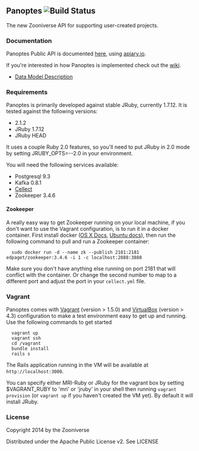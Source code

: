 ## Panoptes ![Build Status](https://travis-ci.org/zooniverse/Panoptes.svg?branch=master)

The new Zooniverse API for supporting user-created projects. 

### Documentation

Panoptes Public API is documented [here](http://docs.panoptes.apiary.io), using [apiary.io](http://apiary.io).

If you're interested in how Panoptes is implemented check out the [wiki](https://github.com/zooniverse/Panoptes/wiki).

* [Data Model Description](https://github.com/zooniverse/Panoptes/wiki/DataModel)

### Requirements

Panoptes is primarily developed against stable JRuby, currently 1.7.12. It is tested against the following versions:
* 2.1.2
* JRuby 1.7.12
* JRuby HEAD

It uses a couple Ruby 2.0 features, so you'll need to put JRuby in 2.0 mode by setting JRUBY_OPTS=--2.0 in your environment. 

You will need the following services available:
* Postgresql 9.3
* Kafka 0.8.1
* [Cellect](https://github.com/parrish/Cellect)
* Zookeeper 3.4.6

#### Zookeeper

A really easy way to get Zookeeper running on your local machine, if you don't want to use the Vagrant configuration, is to run it in a docker container. First install docker ([OS X Docs](https://docs.docker.com/installation/mac/), [Ubuntu docs](https://docs.docker.com/installation/ubuntulinux/)), then run the following command to pull and run a Zookeeper container:

      sudo docker run -d --name zk --publish 2181:2181 edpaget/zookeeper:3.4.6 -i 1 -c localhost:2888:3888

Make sure you don't have anything else running on port 2181 that will conflict with the container. Or change the second number to map to a different port and adjust the port in your `cellect.yml` file. 

### Vagrant

Panoptes comes with [Vagrant](http://vagrantup.com) (version > 1.5.0) and [VirtualBox](https://www.virtualbox.org/) (version > 4.3) configuration to make a test environment easy to get up and running. Use the following commands to get started

      vagrant up
      vagrant ssh
      cd /vagrant
      bundle install
      rails s

The Rails application running in the VM will be available at `http://localhost:3000`.

You can specify either MRI-Ruby or JRuby for the vagrant box by setting $VAGRANT_RUBY to 'mri' or 'jruby' in your shell then running `vagrant provision` (or `vagrant up` if you haven't created the VM yet). By default it will install JRuby.

### License

Copyright 2014 by the Zooniverse

Distributed under the Apache Public License v2. See LICENSE
